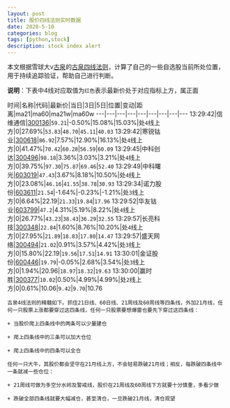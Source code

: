 ```yaml
---
layout: post
title: 股价四线法则实时数据
date: 2020-5-10
categories: blog
tags: [python,stock]
description: stock index alert
---
```



本文根据雪球大v[古泉](https://xueqiu.com/u/7148646888)的[古泉四线法则](https://xueqiu.com/7148646888/130498192)，计算了自己的一些自选股当前所处位置，用于持续追踪验证，帮助自己进行判断。

**说明**：下表中4线对应取值为`红色`表示最新价处于对应指标上方，属正面

时间|名称|代码|最新价|当日|3日|5日|位置|变动|距离|ma21|ma60|ma21w|ma60w
---|---|---|---|---|---|---|---|---
13:29:42|信维通信|[300136](https://xueqiu.com/S/SZ300136)|`59.21`|-0.50%|15.08%|15.03%|处`4`线上方|0|27.69%|`53.83`|`48.70`|`45.11`|`40.03`
13:29:42|寒锐钴业|[300618](https://xueqiu.com/S/SZ300618)|`86.92`|7.57%|12.90%|16.13%|处`4`线上方|0|41.47%|`70.42`|`60.28`|`56.59`|`60.09`
13:29:45|中科创达|[300496](https://xueqiu.com/S/SZ300496)|`98.18`|3.36%|3.03%|3.21%|处`4`线上方|0|39.75%|`97.30`|`75.87`|`69.46`|`52.40`
13:29:49|中科曙光|[603019](https://xueqiu.com/S/SH603019)|`47.43`|3.67%|8.18%|10.50%|处`4`线上方|0|23.08%|`46.16`|`41.55`|`38.78`|`30.93`
13:29:34|诺力股份|[603611](https://xueqiu.com/S/SH603611)|`21.54`|-1.64%|-0.23%|-1.21%|处`3`线上方|0|6.64%|22.19|`21.33`|`19.84`|`17.96`
13:29:52|华友钴业|[603799](https://xueqiu.com/S/SH603799)|`47.2`|4.31%|5.19%|8.22%|处`4`线上方|0|26.77%|`43.23`|`38.43`|`36.29`|`32.55`
13:29:57|长亮科技|[300348](https://xueqiu.com/S/SZ300348)|`22.84`|1.60%|8.76%|10.20%|处`4`线上方|0|27.95%|`21.89`|`18.83`|`17.80`|`14.47`
13:29:57|盛天网络|[300494](https://xueqiu.com/S/SZ300494)|`21.02`|0.91%|3.57%|4.42%|处`3`线上方|0|15.80%|22.19|`19.56`|`17.51`|`14.91`
13:30:01|金证股份|[600446](https://xueqiu.com/S/SH600446)|`19.79`|-0.05%|2.68%|3.54%|处`3`线上方|0|1.94%|20.96|`18.97`|`18.32`|`19.63`
13:30:00|赢时胜|[300377](https://xueqiu.com/S/SZ300377)|`10.02`|0.50%|4.99%|4.99%|处`2`线上方|0|0.61%|10.06|`9.42`|`9.70`|10.76

```
古泉4线法则的精髓如下。抓住21日线、60日线、21周线及60周线等四条线，外加21月线，任何一只股票上涨都要穿过这四条线，任何一只股票要想爆雷也要先下穿过这四条线：

+ 当股价爬上四条线中的两条可以少量建仓

+ 爬上四条线中的三条可以加大仓位

+ 爬上四条线中的四条可以全仓

任何一只大牛，其股价都会坚守在21月线上方，不会轻易跌破21月线；相反，每跌破四条线中一条就减一些仓位：

+ 21周线可做为多空分水岭及警戒线，股价在21周线及60周线下方就要十分慎重，多看少做

+ 跌破全部四条线就要大幅减仓，甚至清仓，一旦跌破21月线，清仓观望
```